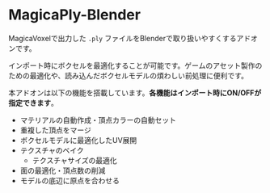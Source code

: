 # MagicaPly-Blender

MagicaVoxelで出力した `.ply` ファイルをBlenderで取り扱いやすくするアドオンです。

インポート時にボクセルを最適化することが可能です。ゲームのアセット製作のための最適化や、読み込んだボクセルモデルの煩わしい前処理に便利です。

本アドオンは以下の機能を搭載しています。**各機能はインポート時にON/OFFが指定できます**。

- マテリアルの自動作成・頂点カラーの自動セット
- 重複した頂点をマージ
- ボクセルモデルに最適化したUV展開
- テクスチャのベイク
  - テクスチャサイズの最適化
- 面の最適化・頂点数の削減
- モデルの底辺に原点を合わせる

